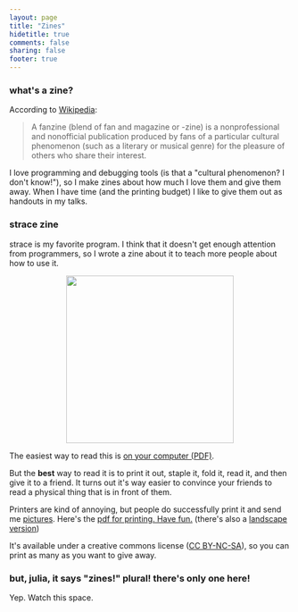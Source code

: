 ```yaml
---
layout: page
title: "Zines"
hidetitle: true
comments: false
sharing: false
footer: true
---
```


### what's a zine?

According to [Wikipedia](https://en.wikipedia.org/wiki/Fanzine):

> A fanzine (blend of fan and magazine or -zine) is a nonprofessional and
> nonofficial publication produced by fans of a particular cultural phenomenon
> (such as a literary or musical genre) for the pleasure of others who share
> their interest.

I love programming and debugging tools (is that a "cultural phenomenon? I
don't know!"), so I make zines about how much I love them and give them away.
When I have time (and the printing budget) I like to give them out as handouts
in my talks.

### strace zine

strace is my favorite program. I think that it doesn't get enough attention
from programmers, so I wrote a zine about it to teach more people about how to
use it.

<div align="center">
<a href="http://jvns.ca/strace-zine-portrait.pdf">
<img src="/images/strace_zine.png" height="300px">
</a>
</div>

The easiest way to read this is [on your computer (PDF)](http://jvns.ca/strace-zine-unfolded.pdf).

But the **best** way to read it is to print it out, staple it, fold it, read it, and then give it to a friend. It turns out it's way easier to convince your friends to read a physical thing that is in front of them.

Printers are kind of annoying, but people do successfully print it and send me [pictures](https://twitter.com/pinkhairedcyn/status/589149587333591041). Here's the [pdf for printing. Have fun.](/strace-zine-portrait.pdf) (there's also a [landscape version](/strace-zine-landscape.pdf))

It's available under a creative commons license 
([CC BY-NC-SA](https://creativecommons.org/licenses/by-nc-sa/4.0/)), so you can print as
many as you want to give away.


### but, julia, it says "zines!" plural! there's only one here!

Yep. Watch this space.